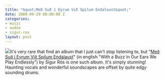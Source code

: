 ```yaml
---
title: "&quot;Með Suð í Eyrum Við Spilum Endalaust&quot;"
date: 2008-09-29 00:00:00 Z
categories:
- music
- audio
- sigur-ros
layout: post
---
```


<a href="https://www.discogs.com/Sigur-Rós-Með-Suð-Eyrum-Við-Spilum-Endalaust/master/9666"><img src="https://img.discogs.com/BjK8UrFgGGMw6dSNEJKSuR7snOE=/fit-in/300x300/filters:strip_icc():format(jpeg):mode_rgb():quality(40)/discogs-images/R-1372678-1218992005.jpeg.jpg" class="left"></a>It's very rare that find an album that I just can't stop listening to, but "<a href="https://www.discogs.com/Sigur-Rós-Með-Suð-Eyrum-Við-Spilum-Endalaust/master/9666">Me&eth; Su&eth; &iacute; Eyrum Vi&eth; Spilum Endalaust</a>" (in english "With a Buzz in Our Ears We Play Endlessly") by Sigur Rós is one such album. It's simply stunning! Haunting vocals and wonderful soundscapes are offset by quite edgy sounding drums.
